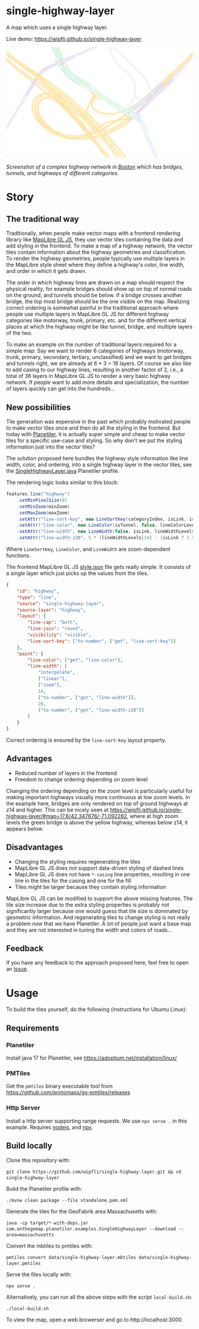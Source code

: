 # single-highway-layer
A map which uses a single highway layer.

Live demo: https://wipfli.github.io/single-highway-layer

<a href="https://wipfli.github.io/single-highway-layer/#map=16.15/42.371101/-71.065057"><img src="screenshots/Screenshot_20221230_204051.png" /></a>

<i>Screenshot of a complex highway network in <a href="https://wipfli.github.io/single-highway-layer/#map=16.15/42.371101/-71.065057">Boston</a> which has bridges, tunnels, and highways of different categories.</i>

# Story

## The traditional way

Traditionally, when people make vector maps with a frontend rendering library like <a href="https://github.com/maplibre/maplibre-gl-js">MapLibre GL JS</a>, they use vector tiles containing the data and add styling in the frontend. To make a map of a highway network, the vector tiles contain information about the highway geometries and classification. To render the highway geometries, people typically use multiple layers in the MapLibre style sheet where they define a highway's color, line width, and order in which it gets drawn.

The order in which highway lines are drawn on a map should respect the physical reality, for example bridges should show up on top of normal roads on the ground, and tunnels should be below. If a bridge crosses another bridge, the top most bridge should be the one visible on the map. Realizing correct ordering is somewhat painful in the traditional approach where people use multiple layers in MapLibre GL JS for different highway categories like motorway, trunk, primary, etc. and for the different vertical places at which the highway might be like tunnel, bridge, and multiple layers of the two.

To make an example on the number of traditional layers required for a simple map: Say we want to render 6 categories of highways (motorway, trunk, primary, secondary, tertiary, unclassified) and we want to get bridges and tunnels right, we are already at 6 * 3 = 18 layers. Of course we also like to add casing to our highway lines, resulting in another factor of 2, i.e., a total of 36 layers in MapLibre GL JS to render a very basic highway network. If people want to add more details and specialization, the number of layers quickly can get into the hundreds...

## New possibilities

Tile generation was expensive in the past which probably motivated people to make vector tiles once and then do all the styling in the frontend. But today with <a href="https://github.com/onthegomap/planetiler">Planetiler</a>, it is actually super simple and cheap to make vector tiles for a specific use-case and styling. So why don't we put the styling information just into the vector tiles?

The solution proposed here bundles the highway style information like line width, color, and ordering, into a single highway layer in the vector tiles, see the <a href="https://github.com/wipfli/single-highway-layer/blob/main/src/main/java/com/onthegomap/planetiler/examples/SingleHighwayLayer.java">SingleHighwayLayer.java</a> Planetiler profile.

The rendering logic looks similar to this block:

```java
features.line("highway")
    .setMinPixelSize(0)
    .setMinZoom(minZoom)
    .setMaxZoom(maxZoom)
    .setAttr("line-sort-key", new LineSortKey(categoryIndex, isLink, isBridge, isTunnel, layer, false))
    .setAttr("line-color", new LineColor(isTunnel, false, lineColorLevels))
    .setAttr("line-width", new LineWidth(false, isLink, lineWidthLevels))
    .setAttr("line-width-z20", 5 * (lineWidthLevels[14] - (isLink ? 1.5 : 0)));
```

Where `LineSortKey`, `LineColor`, and `LineWidth` are zoom-dependent functions.

The frontend MapLibre GL JS <a href="https://github.com/wipfli/single-highway-layer/blob/main/style.json">style.json</a> file gets really simple. It consists of a single layer which just picks up the values from the tiles.

```json
{
    "id": "highway",
    "type": "line",
    "source": "single-highway-layer",
    "source-layer": "highway",
    "layout": {
        "line-cap": "butt",
        "line-join": "round",
        "visibility": "visible",
        "line-sort-key": ["to-number", ["get", "line-sort-key"]]
    },
    "paint": {
        "line-color": ["get", "line-color"],
        "line-width": [
            "interpolate",
            ["linear"],
            ["zoom"],
            14,
            ["to-number", ["get", "line-width"]],
            20,
            ["to-number", ["get", "line-width-z20"]]
        ]
    }
}
```

Correct ordering is ensured by the `line-sort-key` layout property.

## Advantages

* Reduced number of layers in the frontend
* Freedom to change ordering depending on zoom level

Changing the ordering depending on the zoom level is particularly useful for making important highways visually more continuous at low zoom levels. In the example here, bridges are only rendered on top of ground highways at z14 and higher. This can be nicely seen at https://wipfli.github.io/single-highway-layer/#map=17.6/42.347676/-71.092282, where at high zoom levels the green bridge is above the yellow highway, whereas below z14, it appears below.

## Disadvantages

* Changing the styling requires regenerating the tiles
* MapLibre GL JS does not support data-driven styling of dashed lines
* MapLibre GL JS does not have `*-casing` line properties, resulting in one line in the tiles for the casing and one for the fill
* Tiles might be larger because they contain styling information

MapLibre GL JS can be modified to support the above missing features. The tile size increase due to the extra styling properties is probably not significantly larger because one would guess that tile size is dominated by geometric information. And regenerating tiles to change styling is not really a problem now that we have Planetiler. A lot of people just want a base map and they are not interested in tuning the width and colors of roads...

## Feedback

If you have any feedback to the approach proposed here, feel free to open an <a href="https://github.com/wipfli/single-highway-layer/issues">Issue</a>.

# Usage

To build the tiles yourself, do the following (instructions for Ubuntu Linux):

## Requirements
### Planetiler

Install java 17 for Planetiler, see https://adoptium.net/installation/linux/

### PMTiles

Get the `pmtiles` binary executable tool from https://github.com/protomaps/go-pmtiles/releases

### Http Server

Install a http server supporting range requests. We use `npx serve .` in this example. Requires <a href="https://www.digitalocean.com/community/tutorials/how-to-install-node-js-on-ubuntu-20-04">nodejs</a>, and <a href="https://www.npmjs.com/package/npx">npx</a>.

## Build locally

Clone this repository with:

```
git clone https://github.com/wipfli/single-highway-layer.git && cd single-highway-layer
```

Build the Planetiler profile with:

```
./mvnw clean package --file standalone.pom.xml
```

Generate the tiles for the GeoFabrik area Massachusetts with:
```
java -cp target/*-with-deps.jar com.onthegomap.planetiler.examples.SingleHighwayLayer --download --area=massachusetts
```

Convert the mbtiles to pmtiles with:

```
pmtiles convert data/single-highway-layer.mbtiles data/single-highway-layer.pmtiles
```

Serve the files locally with:

```
npx serve .
```

Alternatively, you can run all the above steps with the script `local-build.sh`:
```
./local-build.sh
```

To view the map, open a web browerser and go to http://localhost:3000

